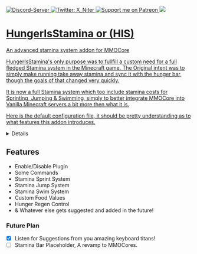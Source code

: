 <p>
  <a href="https://discord.gg/n3uEJwg">
      <img src="https://discordapp.com/api/guilds/401537312246202389/widget.png" alt="Discord-Server"/>
  </a>
  <a href="https://twitter.com/X_Niter">
    <img alt="Twitter: X_Niter" src="https://img.shields.io/twitter/follow/X_Niter.svg?style=social" target="_blank" />
  </a>
  <a href="https://patreon.com/X_Niter">
    <img src="https://img.shields.io/endpoint.svg?url=https%3A%2F%2Fshieldsio-patreon.vercel.app%2Fapi%3Fusername%3DX_Niter%26type%3Dpatrons&style=flat" alt="Support me on Patreon" />
  </a>
  <a href="https://www.paypal.com/paypalme/RileyBWayz">
    <img src="https://img.shields.io/badge/Donate-PayPal-blue.svg">
</p>
  
# HungerIsStamina or (HIS)
An advanced stamina system addon for MMOCore

HungerIsStamina's only purpose was to fullfill a custom need for a full fledged Stamina system in the Minecraft game.
The Original intent was to simply make running take away stamina and sync it with the hunger bar, though the goals of that changed very quickly.

It is now a full Stamina system which too include stamina costs for Sprinting, Jumping & Swimming, simply to better integrate MMOCore into Vanilla Minecraft servers a bit more then what it is.

Here is the default configuration file, it should be pretty understanding as to what features this addon introduces.
<details>
  <summary>Config.yml</summary>
  
  ```yml
  # [[ Hunger is Stamina - v1.2.0 ]]
#   Motivated by ASangarin, Created by X_Niter


# NOTE: Any changes made here requires restart, reloading is not a feature in this addon!

# Is this Plugin Enabled [True = YES, False = NO]
IsPluginEnabled: true


####################################################################
#                     SPRINTING STAMINA                            #
####################################################################

# Do you want sprinting to drain stamina? [True = YES, False = NO]
StaminaCostForSprintingEnabled: True

# Stamina cost while sprinting, cost will apply every second the player is running
StaminaCostForSprinting: 1

# How many Ticks pass before draining the stamina cost from the players stamina
# DEFAULT is drain "StaminaCostForSprinting" every (1)second of sprinting [20 Ticks = 1 Second]
StaminaDrainTickSpeedSprint: 20



####################################################################
#                     JUMPING STAMINA                              #
####################################################################

# Do you want jumping to drain stamina? [True = YES, False = NO]
StaminaCostForJumpingEnabled: True

# Stamina Cost for when a Player jumps
StaminaCostForJumping: 2

StaminaDrainTickSpeedJump: 20

####################################################################
#                     SWIMMING STAMINA                             #
####################################################################

# Do you want swimming to drain stamina? [True = YES, False = NO]
StaminaCostForSwimmingEnabled: True

# Stamina cost while swimming, cost will apply every second the player is swimming
StaminaCostForSwimming: 1

StaminaDrainTickSpeedSwim: 20


####################################################################
#                       PLUGIN EXTRAS                              #
####################################################################

# Get notified when there is a new version available
# Only Available if "config-version" is 4+ as of right now!
Update-Checker: false

# Enable if you want to see more information about the plugins functions.
Debug-Enabled: false

# DO NOT TOUCH, IT'S AT THE BOTTOM FOR A REASON!
config-version: 4


####################################################################
#                          FOODS                                   #
####################################################################

# When food bar/stamina is empty or 0, should the player take Vanilla Minecraft Starvation Damage.
# If True then player will take Minecraft Starvation Damage.
# If False, then the player will not take Starvation damage.
StarvationDamage: true

# If Starvation Damage is true, how much damage should they take?
StarvationDamageValue: 0.5

# Enabled Hunger Bar Regeneration
# DEFAULT, True = Enabled
EnableRegen: True

# The max a player hunger will regen too.
# 1 equal to half a drumstick.
#DEFAULT, 10 = Half a Hunger
HungerRegenLimit: 10

# Amount of hunger to regen every "RegenTimeInTicks"
HungerRegenAmount: 1

# Time it takes to regen Hunger
# 20 Ticks equals 1 second
# DEFAULT, 4 seconds
RegenTimeInTicks: 80

# When player eats to fill the hunger bar, do you want food to fill a little bit of stamina.
FoodFillStaminaPartial: true

# Enables you to change food values in Foods.yml
EnableCustomFoodValues: True
  ```
 </details>
  
  
  ## Features
  - Enable/Disable Plugin
  - Some Commands
  - Stamina Sprint System
  - Stamina Jump System
  - Stamina Swim System
  - Custom Food Values
  - Hunger Regen Control
  - & Whatever else gets suggested and added in the future!

  
  
  
  ### Future Plan
- [x] Listen for Suggestions from you amazing keyboard titans!
- [ ] Stamina Bar Placeholder, A revamp to MMOCores.
